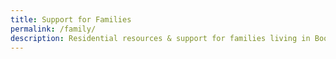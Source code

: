 ```yaml
---
title: Support for Families
permalink: /family/
description: Residential resources & support for families living in Boon Lay
---
```

